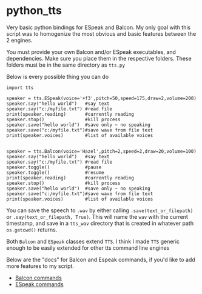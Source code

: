 # python_tts
Very basic python bindings for ESpeak and Balcon. My only goal with this script was to homogenize the most obvious and basic features between the 2 engines.


You must provide your own Balcon and/or ESpeak executables, and dependencies. Make sure you place them in the respective folders. These folders must be in the same directory as `tts.py`


Below is every possible thing you can do

```python3
import tts

speaker = tts.ESpeak(voice='+f3',pitch=50,speed=175,draw=2,volume=200)
speaker.say("hello world")   #say text
speaker.say("c:/myfile.txt") #read file
print(speaker.reading)       #currently reading
speaker.stop()               #kill process
speaker.save("hello world")  #save only ~ no speaking
speaker.save("c:/myfile.txt")#save wave from file text
print(speaker.voices)        #list of available voices


speaker = tts.Balcon(voice='Hazel',pitch=2,speed=2,draw=20,volume=100)
speaker.say("hello world")   #say text
speaker.say("c:/myfile.txt") #read file
speaker.toggle()             #pause
speaker.toggle()             #resume
print(speaker.reading)       #currently reading
speaker.stop()               #kill process
speaker.save("hello world")  #save only ~ no speaking
speaker.save("c:/myfile.txt")#save wave from file text
print(speaker.voices)        #list of available voices
```


You can save the speech to `.wav` by either calling `.save(text_or_filepath)` or `.say(text_or_filepath, True)`. This will name the `wav` with the current timestamp, and save in a `tts_wav` directory that is created in whatever path `os.getcwd()` returns.

Both `Balcon` and `ESpeak` classes extend `TTS`. I think I made `TTS` generic enough to be easily extended for other tts command line engines

Below are the "docs" for Balcon and Espeak commands, if you'd like to add more features to my script.

* [Balcon commands](http://www.cross-plus-a.com/bconsole.htm)
* [ESpeak commands](https://espeak.sourceforge.net/commands.html)
